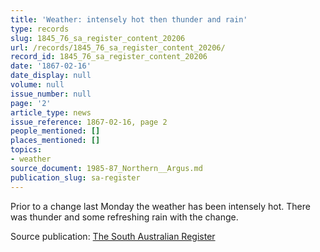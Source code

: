 ```yaml
---
title: 'Weather: intensely hot then thunder and rain'
type: records
slug: 1845_76_sa_register_content_20206
url: /records/1845_76_sa_register_content_20206/
record_id: 1845_76_sa_register_content_20206
date: '1867-02-16'
date_display: null
volume: null
issue_number: null
page: '2'
article_type: news
issue_reference: 1867-02-16, page 2
people_mentioned: []
places_mentioned: []
topics:
- weather
source_document: 1985-87_Northern__Argus.md
publication_slug: sa-register
---
```


Prior to a change last Monday the weather has been intensely hot.  There was thunder and some refreshing rain with the change.

Source publication: [The South Australian Register](/publications/sa-register/)
